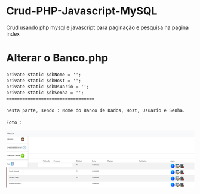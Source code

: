 # Crud-PHP-Javascript-MySQL
Crud usando php mysql e javascript para paginação e pesquisa na pagina index


Alterar o Banco.php
=====================================
    private static $dbNome = '';
    private static $dbHost = '';
    private static $dbUsuario = '';
    private static $dbSenha = '';
    =================================
    
    nesta parte, sendo : Nome do Banco de Dados, Host, Usuario e Senha.
    
    Foto : 
 ![Screenshot](tablefoto.png)
 
 
